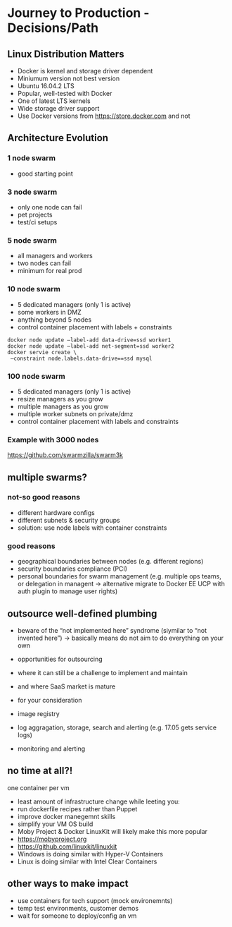 # Journey to Production - Decisions/Path

## Linux Distribution Matters

- Docker is kernel and storage driver dependent
- Miniumum version not best version
- Ubuntu 16.04.2 LTS
 - Popular, well-tested with Docker
 - One of latest LTS kernels
 - Wide storage driver support
- Use Docker versions from https://store.docker.com and not

## Architecture Evolution

### 1 node swarm

- good starting point

### 3 node swarm

- only one node can fail
- pet projects
- test/ci setups

### 5 node swarm

- all managers and workers
- two nodes can fail
- minimum for real prod

### 10 node swarm

- 5 dedicated managers (only 1 is active)
- some workers in DMZ
- anything beyond 5 nodes
- control container placement with labels + constraints

```
docker node update —label-add data-drive=ssd worker1
docker node update —label-add net-segment=ssd worker2
docker servie create \
 —constraint node.labels.data-drive==ssd mysql
```

### 100 node swarm

- 5 dedicated managers (only 1 is active)
- resize managers as you grow
- multiple managers as you grow
- multiple worker subnets on private/dmz
- control container placement with labels and constraints

### Example with 3000 nodes

https://github.com/swarmzilla/swarm3k

## multiple swarms?

### not-so good reasons

- different hardware configs
- different subnets & security groups
- solution: use node labels with container constraints

### good reasons

- geographical boundaries between nodes (e.g. different regions)
- security boundaries compliance (PCI)
- personal boundaries for swarm management (e.g. multiple ops teams, or delegation in managent -> alternative migrate to Docker EE UCP with auth plugin to manage user rights)

## outsource well-defined plumbing

- beware of the “not implemented here” syndrome (siymilar to “not invented here”) -> basically means do not aim to do everything on your own

- opportunities for outsourcing
 - where it can still be a challenge to implement and maintain
 - and where SaaS market is mature

- for your consideration
 - image registry
 - log aggragation, storage, search and alerting (e.g. 17.05 gets service logs)
 - monitoring and alerting

## no time at all?!

one container per vm

- least amount of infrastructure change while leeting you:
 - run dockerfile recipes rather than Puppet
 - improve docker manegemnt skills
  - simplify your VM OS build
- Moby Project & Docker LinuxKit will likely make this more popular
 - https://mobyproject.org
 - https://github.com/linuxkit/linuxkit
- Windows is doing similar with Hyper-V Containers
- Linux is doing similar with Intel Clear Containers

## other ways to make impact

- use containers for tech support (mock environemnts)
- temp test environments, customer demos
- wait for someone to deploy/config an vm

